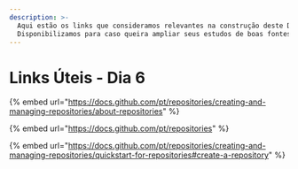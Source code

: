```yaml
---
description: >-
  Aqui estão os links que consideramos relevantes na construção deste Dia.
  Disponibilizamos para caso queira ampliar seus estudos de boas fontes :)
---
```


# Links Úteis - Dia 6



{% embed url="https://docs.github.com/pt/repositories/creating-and-managing-repositories/about-repositories" %}

{% embed url="https://docs.github.com/pt/repositories" %}

{% embed url="https://docs.github.com/pt/repositories/creating-and-managing-repositories/quickstart-for-repositories#create-a-repository" %}
